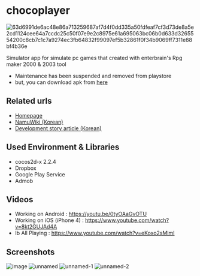 # chocoplayer

![63d6991de6ac48e86a713259687af7d4f0dd335a50fdfeaf7cf3d73de8a5e2cd1124cee64a7ccdc25c50f07e9e2c8975e61a695063bc06b0d633d3265554200c8cb7c1c7a9274ec3fb64832f99097ef5b32861f0f34b9069ff7311e88bf4b36e](https://user-images.githubusercontent.com/47266692/180189270-598a3d34-d557-4e9f-a6a0-d0aaaa5ceb67.png)


Simulator app for simulate pc games that created with enterbrain's Rpg maker 2000 &amp; 2003 tool

* Maintenance has been suspended and removed from playstore
* but, you can download apk from [here](https://github.com/ronpark-dev/chocoplayer/raw/main/releases/109.apk)

## Related urls
* [Homepage](https://sites.google.com/site/sweetierchocoplayer/navi/download)
* [NamuWiki (Korean)](https://namu.wiki/w/%EC%B4%88%EC%BD%94%20%ED%94%8C%EB%A0%88%EC%9D%B4%EC%96%B4)
* [Development story article (Korean)](https://medium.com/@ronpark.dev/20%EB%A7%8C%EB%B2%88-%EB%8B%A4%EC%9A%B4%EB%B0%9B%EC%9D%80-%EA%B2%8C%EC%9E%84%EC%9D%84-%ED%98%BC%EC%9E%90-%EB%A7%8C%EB%93%A4%EC%96%B4%EB%B3%B4%EB%8B%A4-cf1e6c6f231b)

## Used Environment & Libraries

* cocos2d-x 2.2.4
* Dropbox 
* Google Play Service
* Admob

## Videos
* Working on Android : https://youtu.be/0tyOAaGvOTU
* Working on iOS (iPhone 4) : https://www.youtube.com/watch?v=8kt2GUJAd4A
* Ib All Playing : https://www.youtube.com/watch?v=eKoxo2sMlmI

## Screenshots
![image](https://user-images.githubusercontent.com/47266692/180190845-25a8bcda-663b-423f-b5e2-eb5274292932.png)
![unnamed](https://user-images.githubusercontent.com/47266692/180190972-c8f61515-44d1-4f0d-85a2-7c744a35ecf1.jpg)
![unnamed-1](https://user-images.githubusercontent.com/47266692/180190995-91a193cc-6b02-464e-abb7-6e01a2c9aff8.jpg)
![unnamed-2](https://user-images.githubusercontent.com/47266692/180191028-a3d245a9-3058-4268-9b33-6fec67ef897b.jpg)



